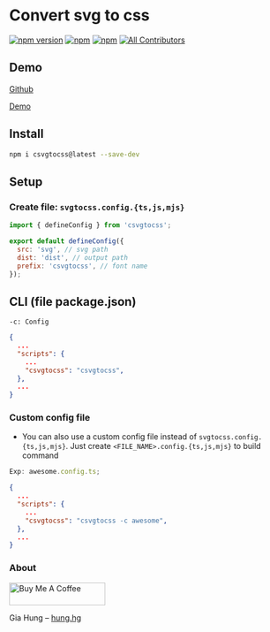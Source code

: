 # Convert svg to css

[![npm version](https://badge.fury.io/js/csvgtocss.svg)](https://badge.fury.io/js/csvgtocss) [![npm](https://img.shields.io/npm/dw/csvgtocss.svg?logo=npm)](https://www.npmjs.com/package/csvgtocss) [![npm](https://img.shields.io/bundlephobia/minzip/csvgtocss)](https://www.npmjs.com/package/csvgtocss)
[![All Contributors](https://img.shields.io/badge/all_contributors-1-orange.svg?style=flat-square)](#contributors-)

## Demo

[Github](https://github.com/hunghg255/csvgtocss)

[Demo](https://svg-to-css.surge.sh)

## Install

```bash
npm i csvgtocss@latest --save-dev
```

## Setup

### Create file: `svgtocss.config.{ts,js,mjs}`

```js
import { defineConfig } from 'csvgtocss';

export default defineConfig({
  src: 'svg', // svg path
  dist: 'dist', // output path
  prefix: 'csvgtocss', // font name
});
```

## CLI (file package.json)

```
-c: Config
```

```json
{
  ...
  "scripts": {
    ...
    "csvgtocss": "csvgtocss",
  },
  ...
}
```

### Custom config file

- You can also use a custom config file instead of `svgtocss.config.{ts,js,mjs}`. Just create `<FILE_NAME>.config.{ts,js,mjs}` to build command

```js
Exp: awesome.config.ts;
```

```json
{
  ...
  "scripts": {
    ...
    "csvgtocss": "csvgtocss -c awesome",
  },
  ...
}
```

### About

<a href="https://www.buymeacoffee.com/hunghg255" target="_blank"><img src="https://cdn.buymeacoffee.com/buttons/default-orange.png" alt="Buy Me A Coffee" height="41" width="174"></a>

Gia Hung – [hung.hg](https://hung.thedev.id)
